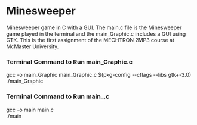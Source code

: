 # Minesweeper
Minesweeper game in C with a GUI. The main.c file is the Minesweeper game played in the terminal and the main_Graphic.c includes a GUI using GTK. This is the first assignment of the MECHTRON 2MP3 course at McMaster University.

### Terminal Command to Run main_Graphic.c
gcc -o main_Graphic main_Graphic.c $(pkg-config --cflags --libs gtk+-3.0)<br>
./main_Graphic

### Terminal Command to Run main_.c
gcc -o main main.c<br>
./main
